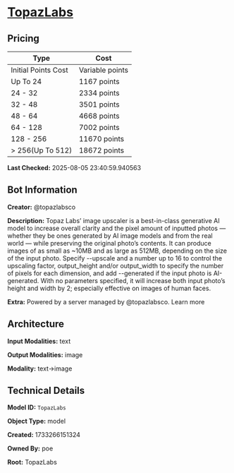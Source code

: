 # [TopazLabs](https://poe.com/TopazLabs)

## Pricing

| Type | Cost |
|------|------|
| Initial Points Cost | Variable points |
| Up To 24 | 1167 points |
| 24 - 32 | 2334 points |
| 32 - 48 | 3501 points |
| 48 - 64 | 4668 points |
| 64 - 128 | 7002 points |
| 128 - 256 | 11670 points |
| > 256(Up To 512) | 18672 points |

**Last Checked:** 2025-08-05 23:40:59.940563


## Bot Information

**Creator:** @topazlabsco

**Description:** Topaz Labs’ image upscaler is a best-in-class generative AI model to increase overall clarity and the pixel amount of inputted photos — whether they be ones generated by AI image models and from the real world — while preserving the original photo’s contents. It can produce images of as small as ~10MB and as large as 512MB, depending on the size of the input photo. Specify --upscale and a number up to 16 to control the upscaling factor, output_height and/or output_width to specify the number of pixels for each dimension, and add --generated if the input photo is AI-generated. With no parameters specified, it will increase both input photo’s height and width by 2; especially effective on images of human faces.

**Extra:** Powered by a server managed by @topazlabsco. Learn more


## Architecture

**Input Modalities:** text

**Output Modalities:** image

**Modality:** text->image


## Technical Details

**Model ID:** `TopazLabs`

**Object Type:** model

**Created:** 1733266151324

**Owned By:** poe

**Root:** TopazLabs
